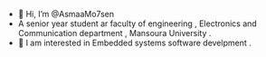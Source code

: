 - 👋 Hi, I’m @AsmaaMo7sen
- A senior year student ar faculty of engineering , Electronics and Communication department , Mansoura University .
- 👀 I am interested in Embedded systems software develpment .

<!---
AsmaaMo7sen/AsmaaMo7sen is a ✨ special ✨ repository because its `README.md` (this file) appears on your GitHub profile.
You can click the Preview link to take a look at your changes.
--->
